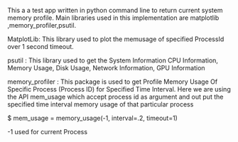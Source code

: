 This a a test app written in python command line to return current
system memory profile.
Main libraries used in this implementation are  matplotlib ,memory_profiler,psutil.

MatplotLib: This library used to plot the memusage of specified ProcessId over 1 second timeout.

psutil : This library used to get the System Information
CPU Information,
Memory Usage,
Disk Usage,
Network Information,
GPU Information 

memory_profiler : This package is used to get  Profile Memory Usage Of Specific Process (Process ID) for Specified Time Interval.
Here we are using the API mem_usage which accept process id as argument and out put the specified time interval memory usage of that particular process

$ mem_usage = memory_usage(-1, interval=.2, timeout=1)

-1 used for current Process